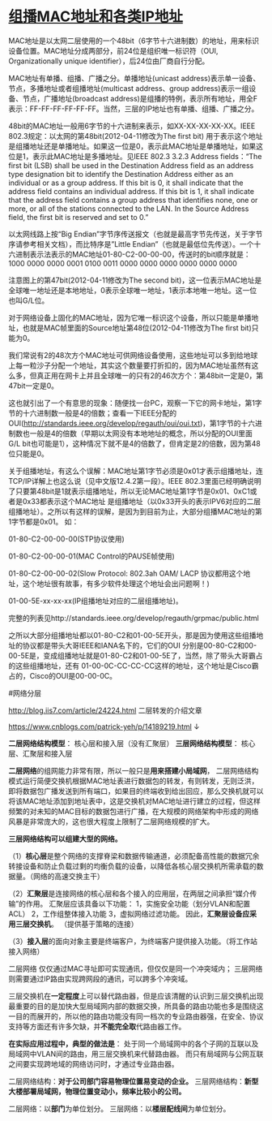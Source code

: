 # [组播MAC地址和各类IP地址](https://www.cnblogs.com/lifan3a/articles/6650936.html)

MAC地址是以太网二层使用的一个48bit（6字节十六进制数）的地址，用来标识设备位置。MAC地址分成两部分，前24位是组织唯一标识符（OUI, Organizationally unique identifier），后24位由厂商自行分配。

  MAC地址有单播、组播、广播之分。单播地址(unicast address)表示单一设备、节点，多播地址或者组播地址(multicast address、group address)表示一组设备、节点，广播地址(broadcast address)是组播的特例，表示所有地址，用全F表示：FF-FF-FF-FF-FF-FF。当然，三层的IP地址也有单播、组播、广播之分。

  48bit的MAC地址一般用6字节的十六进制来表示，如XX-XX-XX-XX-XX。IEEE 802.3规定：以太网的第48bit(2012-04-11修改为The first bit) 用于表示这个地址是组播地址还是单播地址。如果这一位是0，表示此MAC地址是单播地址，如果这位是1，表示此MAC地址是多播地址。见IEEE 802.3 3.2.3 Address fields：“The first bit (LSB) shall be used in the Destination Address field as an address type designation bit to identify the Destination Address either as an individual or as a group address. If this bit is 0, it shall indicate that the address field contains an individual address. If this bit is 1, it shall indicate that the address field contains a group address that identifies none, one or more, or all of the stations connected to the LAN. In the Source Address field, the first bit is reserved and set to 0.”

  以太网线路上按“Big Endian”字节序传送报文（也就是最高字节先传送，关于字节序请参考相关文档），而比特序是”Little Endian”（也就是最低位先传送）。一个十六进制表示法表示的MAC地址01-80-C2-00-00-00，传送时的bit顺序就是：1000 0000 0000 0001 0100 0011 0000 0000 0000 0000 0000 0000

  注意图上的第47bit(2012-04-11修改为The second bit)，这一位表示MAC地址是全球唯一地址还是本地地址，0表示全球唯一地址，1表示本地唯一地址。这一位也叫G/L位。

  对于网络设备上固化的MAC地址，因为它唯一标识这个设备，所以只能是单播地址，也就是MAC帧里面的Source地址第48位(2012-04-11修改为The first bit)只能为0。   

  我们常说有2的48次方个MAC地址可供网络设备使用，这些地址可以多到给地球上每一粒沙子分配一个地址，其实这个数量要打折扣的，因为MAC地址虽然有这么多，但真正用在网卡上并且全球唯一的只有2的46次方个：第48bit一定是0，第47bit一定是0。

  这也就引出了一个有意思的现象：随便找一台PC，观察一下它的网卡地址，第1字节的十六进制数一般是4的倍数；查看一下IEEE分配的OUI(http://standards.ieee.org/develop/regauth/oui/oui.txt)，第1字节的十六进制数也一般是4的倍数（早期以太网没有本地地址的概念，所以分配的OUI里面G/L bit也可能是1），这种情况下就不是4的倍数了，但肯定是2的倍数，因为第48位只能是0。

  关于组播地址，有这么个误解：MAC地址第1字节必须是0x01才表示组播地址，连TCP/IP详解上也这么说（见中文版12.4.2第一段）。IEEE 802.3里面已经明确说明了只要第48bit是1就表示组播地址，所以无论MAC地址第1字节是0x01、0xC1或者是0x33都表示这个MAC地址 是组播地址（以0x33开头的表示IPV6对应的二层组播地址）。之所以有这样的误解，是因为到目前为止，大部分组播MAC地址的第1字节都是0x01。 如：

01-80-C2-00-00-00(STP协议使用)

01-80-C2-00-00-01(MAC Control的PAUSE帧使用)

01-80-C2-00-00-02(Slow Protocol: 802.3ah OAM/ LACP 协议都用这个地址，这个地址很有故事，有多少软件处理这个地址会出问题啊！)

01-00-5E-xx-xx-xx(IP组播地址对应的二层组播地址)。

完整的列表见http://standards.ieee.org/develop/regauth/grpmac/public.html

  之所以大部分组播地址都以01-80-C2和01-00-5E开头，那是因为使用这些组播地址的协议都是带头大哥IEEE和IANA名下的，它们的OUI 分别是00-80-C2和00-00-5E是，变成组播地址就是01-80-C2和01-00-5E了，当然，除了带头大哥霸占的这些组播地址，还有 01-00-0C-CC-CC-CC这样的地址，这个地址是Cisco霸占的，Cisco的OUI是00-00-0C。





#网络分层

http://blog.iis7.com/article/24224.html  二层转发的介绍文章

https://www.cnblogs.com/patrick-yeh/p/14189219.html  ↓

**二层网络结构模型**： 核心层和接入层（没有汇聚层）
**三层网络结构模型**： 核心层、汇聚层和接入层

**二层网络**的组网能力非常有限，所以一般只是**用来搭建小局域网**，
二层网络结构模式运行简便交换机根据MAC地址表进行数据包的转发，有则转发，无则泛洪，即将数据包广播发送到所有端口，如果目的终端收到给出回应，那么交换机就可以将该MAC地址添加到地址表中，这是交换机对MAC地址进行建立的过程，但这样频繁的对未知的MAC目标的数据包进行广播，在大规模的网络架构中形成的网络风暴是非常庞大的，这也很大程度上限制了二层网络规模的扩大。

**三层网络结构可以组建大型的网络。**

（1）**核心层**是整个网络的支撑脊梁和数据传输通道，必须配备高性能的数据冗余转接设备和防止负载过剩的均衡负载的设备，以降低各核心层交换机所需承载的数据量。（网络的高速交换主干）

（2）**汇聚层**是连接网络的核心层和各个接入的应用层，在两层之间承担“媒介传输”的作用。
汇聚层应该具备以下功能：
1，实施安全功能（划分VLAN和配置ACL）
2，工作组整体接入功能
3，虚拟网络过滤功能。
因此，**汇聚层设备应采用三层交换机**。
（提供基于策略的连接）

（3）**接入层**的面向对象主要是终端客户，为终端客户提供接入功能。（将工作站接入网络）

二层网络 仅仅通过MAC寻址即可实现通讯，但仅仅是同一个冲突域内；
三层网络则需要通过IP路由实现跨网段的通讯，可以跨多个冲突域。

三层交换机在**一定程度**上可以替代路由器，但是应该清醒的认识到三层交换机出现最重要的目的是加快大型局域网内部的数据交换，所具备的路由功能也多是围绕这一目的而展开的，所以他的路由功能没有同一档次的专业路由器强，在安全、协议支持等方面还有许多欠缺，并**不能完全取**代路由器工作。

**在实际应用过程中，典型的做法是**： 处于同一个局域网中的各个子网的互联以及局域网中VLAN间的路由，用三层交换机来代替路由器。
而只有局域网与公网互联之间要实现跨地域的网络访问时，才通过专业路由器。

二层网络结构：**对于公司部门容易物理位置易变动的企业。**
三层网络结构：**新型大楼部署局域网，物理位置变动小，频率比较小的公司。**

二层网络：以**部门**为单位划分。
三层网络：以**楼层配线间**为单位划分。